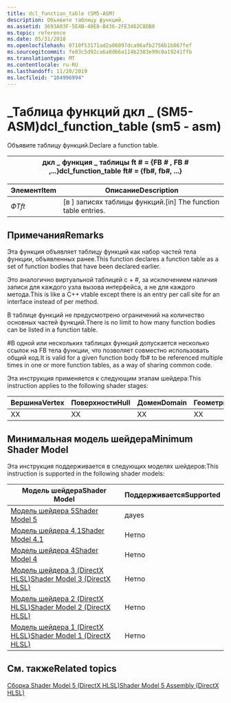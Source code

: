 ```yaml
---
title: dcl_function_table (SM5-ASM)
description: Объявите таблицу функций.
ms.assetid: 3693A03F-5E4B-40E8-B436-2FE3462C8DB8
ms.topic: reference
ms.date: 05/31/2018
ms.openlocfilehash: 0710f53171ad2a86097dca96afb2756b1b067fef
ms.sourcegitcommit: fe03c5d92ca6a0d66a114b2303e99c0a19241ffb
ms.translationtype: MT
ms.contentlocale: ru-RU
ms.lasthandoff: 11/20/2019
ms.locfileid: "104996994"
---
```

# <a name="dcl_function_table-sm5---asm"></a><span data-ttu-id="d7599-103">\_Таблица функций дкл \_ (SM5-ASM)</span><span class="sxs-lookup"><span data-stu-id="d7599-103">dcl\_function\_table (sm5 - asm)</span></span>

<span data-ttu-id="d7599-104">Объявите таблицу функций.</span><span class="sxs-lookup"><span data-stu-id="d7599-104">Declare a function table.</span></span>



| <span data-ttu-id="d7599-105">дкл \_ функция \_ таблицы ft \# = {FB \# , FB \# ,...}</span><span class="sxs-lookup"><span data-stu-id="d7599-105">dcl\_function\_table ft\# = {fb\#, fb\#, ...}</span></span> |
|-----------------------------------------------|



 



| <span data-ttu-id="d7599-106">Элемент</span><span class="sxs-lookup"><span data-stu-id="d7599-106">Item</span></span>                                                      | <span data-ttu-id="d7599-107">Описание</span><span class="sxs-lookup"><span data-stu-id="d7599-107">Description</span></span>                                   |
|-----------------------------------------------------------|-----------------------------------------------|
| <span data-ttu-id="d7599-108"><span id="ft"></span><span id="FT"></span>*ФТ*</span><span class="sxs-lookup"><span data-stu-id="d7599-108"><span id="ft"></span><span id="FT"></span>*ft*</span></span><br/> | <span data-ttu-id="d7599-109">\[в \] записях таблицы функций.</span><span class="sxs-lookup"><span data-stu-id="d7599-109">\[in\] The function table entries.</span></span><br/> |



 

## <a name="remarks"></a><span data-ttu-id="d7599-110">Примечания</span><span class="sxs-lookup"><span data-stu-id="d7599-110">Remarks</span></span>

<span data-ttu-id="d7599-111">Эта функция объявляет таблицу функций как набор частей тела функции, объявленных ранее.</span><span class="sxs-lookup"><span data-stu-id="d7599-111">This function declares a function table as a set of function bodies that have been declared earlier.</span></span>

<span data-ttu-id="d7599-112">Это аналогично виртуальной таблицей с + #, за исключением наличия записи для каждого узла вызова интерфейса, а не для каждого метода.</span><span class="sxs-lookup"><span data-stu-id="d7599-112">This is like a C++ vtable except there is an entry per call site for an interface instead of per method.</span></span>

<span data-ttu-id="d7599-113">В таблице функций не предусмотрено ограничений на количество основных частей функций.</span><span class="sxs-lookup"><span data-stu-id="d7599-113">There is no limit to how many function bodies can be listed in a function table.</span></span>

<span data-ttu-id="d7599-114">\#В одной или нескольких таблицах функций допускается несколько ссылок на FB тела функции, что позволяет совместно использовать общий код.</span><span class="sxs-lookup"><span data-stu-id="d7599-114">It is valid for a given function body fb\# to be referenced multiple times in one or more function tables, as a way of sharing common code.</span></span>

<span data-ttu-id="d7599-115">Эта инструкция применяется к следующим этапам шейдера:</span><span class="sxs-lookup"><span data-stu-id="d7599-115">This instruction applies to the following shader stages:</span></span>



| <span data-ttu-id="d7599-116">Вершина</span><span class="sxs-lookup"><span data-stu-id="d7599-116">Vertex</span></span> | <span data-ttu-id="d7599-117">Поверхности</span><span class="sxs-lookup"><span data-stu-id="d7599-117">Hull</span></span> | <span data-ttu-id="d7599-118">Домен</span><span class="sxs-lookup"><span data-stu-id="d7599-118">Domain</span></span> | <span data-ttu-id="d7599-119">Геометрия</span><span class="sxs-lookup"><span data-stu-id="d7599-119">Geometry</span></span> | <span data-ttu-id="d7599-120">Пиксель</span><span class="sxs-lookup"><span data-stu-id="d7599-120">Pixel</span></span> | <span data-ttu-id="d7599-121">Вычисления</span><span class="sxs-lookup"><span data-stu-id="d7599-121">Compute</span></span> |
|--------|------|--------|----------|-------|---------|
| <span data-ttu-id="d7599-122">X</span><span class="sxs-lookup"><span data-stu-id="d7599-122">X</span></span>      | <span data-ttu-id="d7599-123">X</span><span class="sxs-lookup"><span data-stu-id="d7599-123">X</span></span>    | <span data-ttu-id="d7599-124">X</span><span class="sxs-lookup"><span data-stu-id="d7599-124">X</span></span>      | <span data-ttu-id="d7599-125">X</span><span class="sxs-lookup"><span data-stu-id="d7599-125">X</span></span>        | <span data-ttu-id="d7599-126">X</span><span class="sxs-lookup"><span data-stu-id="d7599-126">X</span></span>     | <span data-ttu-id="d7599-127">X</span><span class="sxs-lookup"><span data-stu-id="d7599-127">X</span></span>       |



 

## <a name="minimum-shader-model"></a><span data-ttu-id="d7599-128">Минимальная модель шейдера</span><span class="sxs-lookup"><span data-stu-id="d7599-128">Minimum Shader Model</span></span>

<span data-ttu-id="d7599-129">Эта инструкция поддерживается в следующих моделях шейдеров:</span><span class="sxs-lookup"><span data-stu-id="d7599-129">This instruction is supported in the following shader models:</span></span>



| <span data-ttu-id="d7599-130">Модель шейдера</span><span class="sxs-lookup"><span data-stu-id="d7599-130">Shader Model</span></span>                                              | <span data-ttu-id="d7599-131">Поддерживается</span><span class="sxs-lookup"><span data-stu-id="d7599-131">Supported</span></span> |
|-----------------------------------------------------------|-----------|
| [<span data-ttu-id="d7599-132">Модель шейдера 5</span><span class="sxs-lookup"><span data-stu-id="d7599-132">Shader Model 5</span></span>](d3d11-graphics-reference-sm5.md)        | <span data-ttu-id="d7599-133">да</span><span class="sxs-lookup"><span data-stu-id="d7599-133">yes</span></span>       |
| [<span data-ttu-id="d7599-134">Модель шейдера 4,1</span><span class="sxs-lookup"><span data-stu-id="d7599-134">Shader Model 4.1</span></span>](dx-graphics-hlsl-sm4.md)              | <span data-ttu-id="d7599-135">Нет</span><span class="sxs-lookup"><span data-stu-id="d7599-135">no</span></span>        |
| [<span data-ttu-id="d7599-136">Модель шейдера 4</span><span class="sxs-lookup"><span data-stu-id="d7599-136">Shader Model 4</span></span>](dx-graphics-hlsl-sm4.md)                | <span data-ttu-id="d7599-137">Нет</span><span class="sxs-lookup"><span data-stu-id="d7599-137">no</span></span>        |
| [<span data-ttu-id="d7599-138">Модель шейдера 3 (DirectX HLSL)</span><span class="sxs-lookup"><span data-stu-id="d7599-138">Shader Model 3 (DirectX HLSL)</span></span>](dx-graphics-hlsl-sm3.md) | <span data-ttu-id="d7599-139">Нет</span><span class="sxs-lookup"><span data-stu-id="d7599-139">no</span></span>        |
| [<span data-ttu-id="d7599-140">Модель шейдера 2 (DirectX HLSL)</span><span class="sxs-lookup"><span data-stu-id="d7599-140">Shader Model 2 (DirectX HLSL)</span></span>](dx-graphics-hlsl-sm2.md) | <span data-ttu-id="d7599-141">Нет</span><span class="sxs-lookup"><span data-stu-id="d7599-141">no</span></span>        |
| [<span data-ttu-id="d7599-142">Модель шейдера 1 (DirectX HLSL)</span><span class="sxs-lookup"><span data-stu-id="d7599-142">Shader Model 1 (DirectX HLSL)</span></span>](dx-graphics-hlsl-sm1.md) | <span data-ttu-id="d7599-143">Нет</span><span class="sxs-lookup"><span data-stu-id="d7599-143">no</span></span>        |



 

## <a name="related-topics"></a><span data-ttu-id="d7599-144">См. также</span><span class="sxs-lookup"><span data-stu-id="d7599-144">Related topics</span></span>

<dl> <dt>

[<span data-ttu-id="d7599-145">Сборка Shader Model 5 (DirectX HLSL)</span><span class="sxs-lookup"><span data-stu-id="d7599-145">Shader Model 5 Assembly (DirectX HLSL)</span></span>](shader-model-5-assembly--directx-hlsl-.md)
</dt> </dl>

 

 





